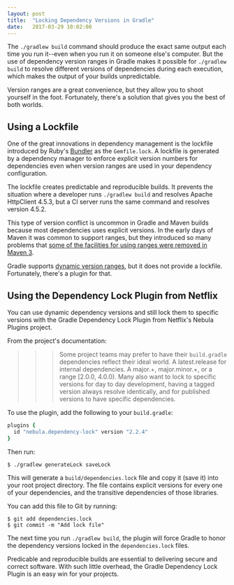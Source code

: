 ```yaml
---
layout: post
title:  "Locking Dependency Versions in Gradle"
date:   2017-03-29 10:02:00
---
```


The `./gradlew build` command should produce the exact same output each time you run it--even when
you run it on someone else's computer. But the use of dependency version ranges in Gradle
makes it possible for `./gradlew build` to resolve different versions of dependencies
during each execution, which makes the output of your builds unpredictable.

Version ranges are a great convenience, but they allow you to shoot yourself in the foot.
Fortunately, there's a solution that gives you the best of both worlds.

## Using a Lockfile

One of the great innovations in dependency management is the lockfile introduced
by Ruby's [Bundler](http://bundler.io) as the `Gemfile.lock`.
A lockfile is generated by a dependency manager to enforce
explicit version numbers for dependencies even when version ranges are used in
your dependency configuration.

The lockfile creates predictable and reproducible builds. It prevents the situation
where a developer runs `./gradlew build` and resolves Apache HttpClient 4.5.3, but
a CI server runs the same command and resolves version 4.5.2.

This type of version conflict is uncommon in Gradle and Maven builds because most
dependencies uses explicit versions. In the early days of Maven it was common to support ranges, but they introduced so many problems that [some of the facilities for using ranges were removed in Maven 3](https://cwiki.apache.org/confluence/display/MAVEN/Maven+3.x+Compatibility+Notes#Maven3.xCompatibilityNotes-PluginMetaversionResolution).

Gradle supports [dynamic version ranges](https://docs.gradle.org/current/userguide/dependency_management.html#sub:dynamic_versions_and_changing_modules), but it does not provide a lockfile. Fortunately, there's a plugin for that.

## Using the Dependency Lock Plugin from Netflix

You can use dynamic dependency versions and still lock them to specific versions with
the Gradle Dependency Lock Plugin from Netflix's Nebula Plugins project.

From the project's documentation:

>>> Some project teams may prefer to have their `build.gradle` dependencies reflect their ideal world. A latest.release for internal dependencies. A major.+, major.minor.+, or a range [2.0.0, 4.0.0). Many also want to lock to specific versions for day to day development, having a tagged version always resolve identically, and for published versions to have specific dependencies.

To use the plugin, add the following to your `build.gradle`:

```ruby
plugins {
  id "nebula.dependency-lock" version "2.2.4"
}
```

Then run:

```sh-session
$ ./gradlew generateLock saveLock
```

This will generate a `build/dependencies.lock` file and copy it (save it) into your root project directory.
The file contains explicit versions for every one of your dependencies, and the transitive dependencies of
those libraries.

You can add this file to Git by running:

```sh-session
$ git add dependencies.lock
$ git commit -m "Add lock file"
```

The next time you run `./gradlew build`, the plugin will force Gradle to honor
the dependency versions locked in the `dependencies.lock` files.

Predicable and reproducible builds are essential to delivering secure and correct
software. With such little overhead, the Gradle Dependency Lock Plugin is an
easy win for your projects.

